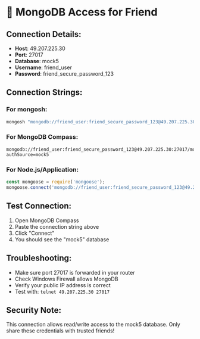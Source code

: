# 🔗 MongoDB Access for Friend

## Connection Details:
- **Host**: 49.207.225.30
- **Port**: 27017
- **Database**: mock5
- **Username**: friend_user
- **Password**: friend_secure_password_123

## Connection Strings:

### For mongosh:
```bash
mongosh "mongodb://friend_user:friend_secure_password_123@49.207.225.30:27017/mock5?authSource=mock5"
```

### For MongoDB Compass:
```
mongodb://friend_user:friend_secure_password_123@49.207.225.30:27017/mock5?authSource=mock5
```

### For Node.js/Application:
```javascript
const mongoose = require('mongoose');
mongoose.connect('mongodb://friend_user:friend_secure_password_123@49.207.225.30:27017/mock5?authSource=mock5');
```

## Test Connection:
1. Open MongoDB Compass
2. Paste the connection string above
3. Click "Connect"
4. You should see the "mock5" database

## Troubleshooting:
- Make sure port 27017 is forwarded in your router
- Check Windows Firewall allows MongoDB
- Verify your public IP address is correct
- Test with: `telnet 49.207.225.30 27017`

## Security Note:
This connection allows read/write access to the mock5 database.
Only share these credentials with trusted friends!
